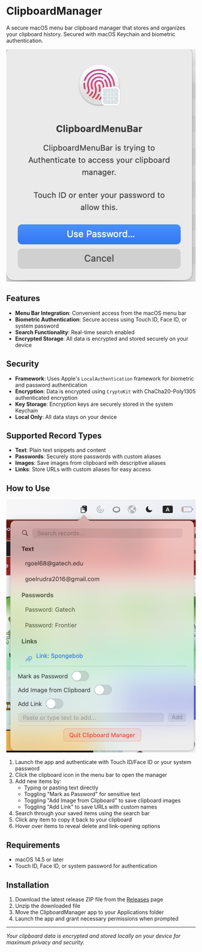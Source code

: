 # ClipboardManager

A secure macOS menu bar clipboard manager that stores and organizes your clipboard history. Secured with macOS Keychain and biometric authentication.

![Authentication](Auth.png)

## Features

- **Menu Bar Integration**: Convenient access from the macOS menu bar
- **Biometric Authentication**: Secure access using Touch ID, Face ID, or system password
- **Search Functionality**: Real-time search enabled
- **Encrypted Storage**: All data is encrypted and stored securely on your device

## Security

- **Framework**: Uses Apple's `LocalAuthentication` framework for biometric and password authentication
- **Encryption**: Data is encrypted using `CryptoKit` with ChaCha20-Poly1305 authenticated encryption
- **Key Storage**: Encryption keys are securely stored in the system Keychain
- **Local Only**: All data stays on your device

## Supported Record Types

- **Text**: Plain text snippets and content
- **Passwords**: Securely store passwords with custom aliases
- **Images**: Save images from clipboard with descriptive aliases
- **Links**: Store URLs with custom aliases for easy access

## How to Use

![Example](Example.png)

1. Launch the app and authenticate with Touch ID/Face ID or your system password
2. Click the clipboard icon in the menu bar to open the manager
3. Add new items by:
   - Typing or pasting text directly
   - Toggling "Mark as Password" for sensitive text
   - Toggling "Add Image from Clipboard" to save clipboard images
   - Toggling "Add Link" to save URLs with custom names
4. Search through your saved items using the search bar
5. Click any item to copy it back to your clipboard
6. Hover over items to reveal delete and link-opening options

## Requirements

- macOS 14.5 or later
- Touch ID, Face ID, or system password for authentication

## Installation

1. Download the latest release ZIP file from the [Releases](../../releases) page
2. Unzip the downloaded file
3. Move the ClipboardManager app to your Applications folder
4. Launch the app and grant necessary permissions when prompted

---

*Your clipboard data is encrypted and stored locally on your device for maximum privacy and security.*
